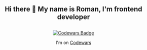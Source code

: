 <h2 align="center"> Hi there 👋 My name is Roman, I'm frontend developer </h2>

<div align="center" style="margin-top: 30px;">
  <a href="https://www.codewars.com/users/Katozaaaa/">
    <img align="center" alt="Codewars Badge" src="https://www.codewars.com/users/Katozaaaa/badges/large">
  </a>
  <p align="center"> I'm on <a href="https://www.codewars.com/users/Katozaaaa/"> Codewars </a> </p>
</div>
